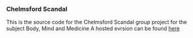 ### Chelmsford Scandal

This is the source code for the Chelmsford Scandal group project for the subject Body, Mind and Medicine
A hosted evrsion can be found [here](chelmsford-scandal.appspot.com) 